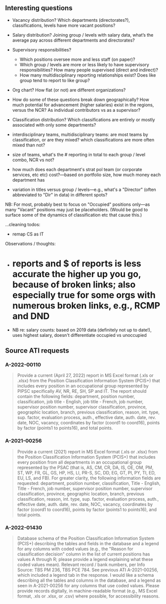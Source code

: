 ## Interesting questions

- Vacancy distribution? Which departments (directorates?), classifications, levels have more vacant positions?
- Salary distribution? Joining group / levels with salary data, what’s the average pay across different departments and directorates?
- Supervisory responsibilities?
  - Which positions oversee more and less staff (on paper)?
  - Which group / levels are more or less likely to have supervisory responsibilities? How many people supervised (direct and indirect)?
  - How many multidisciplinary reporting relationships exist? Does like group tend to report to like group?
- Org chart? How flat (or not) are different organizations?
- How do some of these questions break down geographically? How much potential for advancement (higher salaries) exist in the regions, versus the NCR? As individual contributors vs as a supervisor?
- Classification distribution? Which classifications are entirely or mostly associated with only some departments?

- interdisciplinary teams, multidisciplinary teams: are most teams by classification, or are they mixed? which classifications are more often mixed than not?
- size of teams, what's the # reporting in total to each group / level combo, NCR vs not?
- how much does each department's strat pol team (or corporate services, etc etc) cost?—based on portfolio size, how much money each department has
- variation in titles versus group / levels—e.g., what's a "Director" (often abbreviated to "Dir" in data) in different spots?

NB: For most, probably best to focus on "Occupied" positions only—as many "Vacant" positions may just be placeholders. (Would be good to surface some of the dynamics of classification etc that cause this.)

...cleaning todos:
- remap CS as IT

Observations / thoughts:
- # reports and $ of reports is less accurate the higher up you go, because of broken links; also especially true for some orgs with numerous broken links, e.g., RCMP and DND
- NB re: salary counts: based on 2019 data (definitely not up to date!), uses highest salary, doesn't differentiate occupied vs unoccupied

## Source ATI requests

### A-2022-00110

> Provide a current (April 27, 2022) report in MS Excel format (.xls or .xlsx) from the Position Classification Information System (PCIS+) that includes every position in an occupational group represented by PIPSC specifically AV, NR, RE, SH, SP and IT. The report should contain the following fields: department, position number, classification, job title - English, job title - French, job number, supervisor position number, supervisor classification, province, geographic location, branch, previous classification, reason, int. type, sup. factor, evaluation process, auth., effective date, auth. date, rev. date, NOC, vacancy, coordinates by factor (coord1 to coord16), points by factor (points1 to points16), and total points.

### A-2021-00256

> Provide a current (2021) report in MS Excel format (.xls or .xlsx) from the Position Classification Information System (PCIS+) that includes every position from all departments in an occupational group represented by the PSAC (that is, AS, CM, CR, DA, IS, OE, OM, PM, ST, WP, FR, GL, GS, HP, HS, LI, PR-S, SC, DD, EG, GT, PI, PY, TI, ED, EU, LS, and FB). For greater clarity, the following information fields are requested: department, position number, classification, Title - English, Title - French, job number, supervisor position number, supervisor classification, province, geographic location, branch, previous classification, reason, int. type, sup. factor, evaluation process, auth., effective date, auth. date, rev. date, NOC, vacancy, coordinates by factor (coord1 to coord16), points by factor (points1 to points16), and total points.

### A-2022-01430

> Database schema of the Position Classification Information System (PCIS+) describing the tables and fields in the database and a legend for any columns with coded values (e.g., the "Reason for classification decision" column in the list of current positions has values A through R; please provide a legend explaining what these coded values mean). Relevant record / bank numbers, per Info Source: TBS PM 236, TBS PCE 784. See previous ATI A-2021-00256, which included a legend tab in the response. I would like a schema describing all the tables and columns in the database, and a legend as seen in A-2021-00256 for any columns that use coded values. Please provide records digitally, in machine-readable format (e.g., MS Excel format, .xls or .xlsx, or .csv) where possible, for accessibility reasons.
